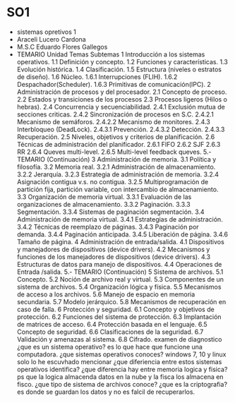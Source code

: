 # SO1
- sistemas opretivos 1 
 - Araceli Lucero Cardona
 - M.S.C Eduardo Flores Gallegos
 - TEMARIO
Unidad Temas Subtemas
1 Introducción a los sistemas
operativos.
1.1 Definición y concepto.
1.2 Funciones y características.
1.3 Evolución histórica.
1.4 Clasificación.
1.5 Estructura (niveles o estratos de
diseño).
1.6 Núcleo.
1.6.1 Interrupciones (FLIH).
1.6.2 Despachador(Scheduler).
1.6.3 Primitivas de
comunicación(IPC).
2 Administración de
procesos
y del procesador.
2.1 Concepto de proceso.
2.2 Estados y transiciones de los procesos
2.3 Procesos ligeros (Hilos o hebras).
2.4 Concurrencia y secuenciabilidad.
2.4.1 Exclusión mutua de secciones
criticas.
2.4.2 Sincronización de procesos en
S.C.
2.4.2.1 Mecanismo de
semáforos.
2.4.2.2 Mecanismo de
monitores.
2.4.3 Interbloqueo (DeadLock).
2.4.3.1 Prevención.
2.4.3.2 Detección.
2.4.3.3 Recuperación.
2.5 Niveles, objetivos y criterios de
planificación.
2.6 Técnicas de administración del
planificador.
2.6.1 FIFO
2.6.2 SJF
2.6.3 RR
2.6.4 Queves multi-level.
2.6.5 Multi-level feedback queves. 
5.- TEMARIO (Continuación)
3 Administración de
memoria.
3.1 Política y filosofía.
3.2 Memoria real.
3.2.1 Administración de
almacenamiento.
3.2.2 Jerarquía.
3.2.3 Estrategia de administración de
memoria.
3.2.4 Asignación contigua v.s. no
contigua.
3.2.5 Multiprogramación de partición
fija, partición variable, con
intercambio de
almacenamiento.
3.3 Organización de memoria virtual.
3.3.1 Evaluación de las
organizaciones de
almacenamiento.
3.3.2 Paginación.
3.3.3 Segmentación.
3.3.4 Sistemas de paginación
segmentación.
3.4 Administración de memoria virtual.
3.4.1 Estrategias de administración.
3.4.2 Técnicas de reemplazo de
páginas.
3.4.3 Paginación por demanda.
3.4.4 Paginación anticipada.
3.4.5 Liberación de página.
3.4.6 Tamaño de página.
4 Administración de
entrada/salida.
4.1 Dispositivos y manejadores de
dispositivos (device drivers).
4.2 Mecanismos y funciones de los
manejadores de dispositivos (device
drivers).
4.3 Estructuras de datos para manejo de
dispositivos.
4.4 Operaciones de Entrada /salida. 
5.- TEMARIO (Continuación)
5 Sistema de archivos. 5.1 Concepto.
5.2 Noción de archivo real y virtual.
5.3 Componentes de un sistema de
archivos.
5.4 Organización lógica y física.
5.5 Mecanismos de acceso a los archivos.
5.6 Manejo de espacio en memoria
secundaria.
5.7 Modelo jerárquico.
5.8 Mecanismos de recuperación en caso
de falla.
6 Protección y seguridad. 6.1 Concepto y objetivos de protección.
6.2 Funciones del sistema de protección.
6.3 Implantación de matrices de acceso.
6.4 Protección basada en el lenguaje.
6.5 Concepto de seguridad.
6.6 Clasificaciones de la seguridad.
6.7 Validación y amenazas al sistema.
6.8 Cifrado. 
examen de diagnostico
¿que es un sistema operativo? es lo que hace que funcione una computadora.
¿que sistemas operativos conoces? windows 7, 10 y linux solo lo he escuvhado mencionar
¿que diferiencia entre estos sistemas operativos identifica? 
¿que diferencia hay entre memoria logica y fisica? ps que la logica almacenda datos en la nube y la fisca los almacena en fisco.
¿que tipo de sistema de archivos conoce?
¿que es la criptografia? es donde se guardan los datos y no es falcil de recuperarlos.
